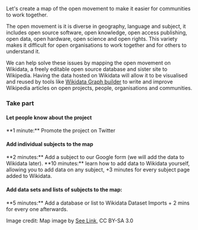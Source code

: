 Let's create a map of the open movement to make it easier for communities to work together. 

The open movement is it is diverse in geography, language and subject, it includes open source software, open knowledge, open access publishing, open data, open hardware, open science and open rights. This variety makes it difficult for open organisations to work together and for others to understand it. 

We can help solve these issues by mapping the open movement on Wikidata, a freely editable open source database and sister site to Wikipedia. Having the data hosted on Wikidata will allow it to be visualised and reused by tools like [Wikidata Graph  builder](https://angryloki.github.io/wikidata-graph-builder/) to write and improve Wikipedia articles on open projects, people, organisations and communities. 

<h3>Take part</h3>

<h4>Let people know about the project</h4>
**1 minute:** Promote the project on Twitter

<h4>Add individual subjects to the map</h4>
**2 minutes:** Add a subject to our Google form (we will add the data to Wikidata later).
**10 minutes:** learn how to add data to Wikidata yourself, allowing you to add data on any subject, +3 minutes for every subject page added to Wikidata.

<h4>Add data sets and lists of subjects to the map:</h4>
**5 minutes:** Add a database or list to Wikidata Dataset Imports + 2 mins for every one afterwards.



Image credit: Map image by [See Link](https://thenounproject.com/term/map/658110/), CC BY-SA 3.0
